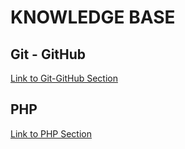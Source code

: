 # KNOWLEDGE BASE

## Git - GitHub

[Link to Git-GitHub Section](/git-github/README.md)

## PHP 

[Link to PHP Section](/php/README.md)
